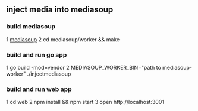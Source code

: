 ## inject media into mediasoup


### build mediasoup 

1 [mediasoup](https://github.com/versatica/mediasoup.git)
2 cd mediasoup/worker && make

### build and run go app

1 go build -mod=vendor
2 MEDIASOUP_WORKER_BIN="path to mediasoup-worker" ./injectmediasoup

### build and run web app

1 cd web
2 npm install && npm start
3 open http://localhost:3001
